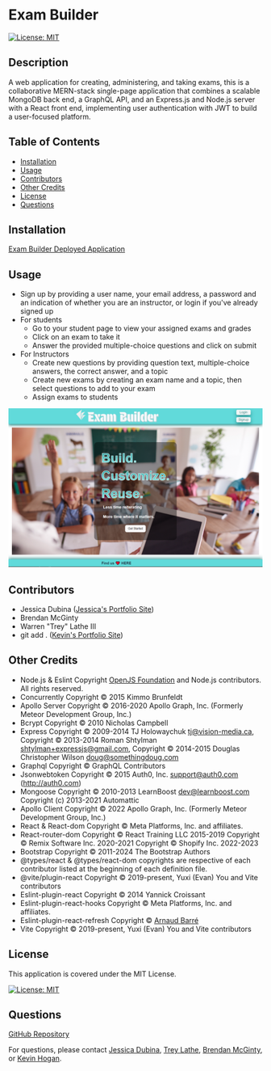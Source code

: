 
# Exam Builder

[![License: MIT](https://img.shields.io/badge/License-MIT-yellow.svg)](https://opensource.org/licenses/MIT)

## Description
A web application for creating, administering, and taking exams, this is a collaborative MERN-stack single-page application that combines a scalable MongoDB back end, a GraphQL API, and an Express.js and Node.js server with a React front end, implementing user authentication with JWT to build a user-focused platform. 

## Table of Contents

- [Installation](#installation)
- [Usage](#usage)
- [Contributors](#contributors)
- [Other Credits](#credits)
- [License](#license)
- [Questions](#questions)

## Installation

[Exam Builder Deployed Application](https://exam-builder.onrender.com/)

## Usage

* Sign up by providing a user name, your email address, a password and an indication of whether you are an instructor, or login if you've already signed up
* For students
  * Go to your student page to view your assigned exams and grades
  * Click on an exam to take it
  * Answer the provided multiple-choice questions and click on submit
* For Instructors
  * Create new questions by providing question text, multiple-choice answers, the correct answer, and a topic
  * Create new exams by creating an exam name and a topic, then select questions to add to your exam
  * Assign exams to students

![alt Screenshot of the book search engine](./assets/capture.png)

## Contributors
* Jessica Dubina ([Jessica's Portfolio Site](https://jessdubina.netlify.app/))
* Brendan McGinty
* Warren "Trey" Lathe III 
* git add . ([Kevin's Portfolio Site](https://kevinhogansprofile.netlify.app/))

<a id="credits"></a>
## Other Credits

* Node.js & Eslint Copyright [OpenJS Foundation](https://openjsf.org/) and Node.js contributors. All rights reserved.
* Concurrently Copyright © 2015 Kimmo Brunfeldt
* Apollo Server Copyright © 2016-2020 Apollo Graph, Inc. (Formerly Meteor Development Group, Inc.)
* Bcrypt Copyright © 2010 Nicholas Campbell
* Express Copyright © 2009-2014 TJ Holowaychuk <tj@vision-media.ca>,
Copyright © 2013-2014 Roman Shtylman <shtylman+expressjs@gmail.com>,
Copyright © 2014-2015 Douglas Christopher Wilson <doug@somethingdoug.com>
* Graphql Copyright © GraphQL Contributors
* Jsonwebtoken Copyright © 2015 Auth0, Inc. <support@auth0.com> (http://auth0.com)
* Mongoose Copyright © 2010-2013 LearnBoost dev@learnboost.com Copyright (c) 2013-2021 Automattic
* Apollo Client Copyright © 2022 Apollo Graph, Inc. (Formerly Meteor Development Group, Inc.)
* React & React-dom Copyright © Meta Platforms, Inc. and affiliates.
* React-router-dom Copyright © React Training LLC 2015-2019 Copyright © Remix Software Inc. 2020-2021 Copyright © Shopify Inc. 2022-2023
* Bootstrap Copyright © 2011-2024 The Bootstrap Authors
* @types/react & @types/react-dom copyrights are respective of each contributor listed at the beginning of each definition file.
* @vite/plugin-react Copyright © 2019-present, Yuxi (Evan) You and Vite contributors
* Eslint-plugin-react Copyright © 2014 Yannick Croissant
* Eslint-plugin-react-hooks Copyright © Meta Platforms, Inc. and affiliates.
* Eslint-plugin-react-refresh Copyright © [Arnaud Barré](https://github.com/ArnaudBarre)
* Vite Copyright © 2019-present, Yuxi (Evan) You and Vite contributors

## License

This application is covered under the MIT License.

[![License: MIT](https://img.shields.io/badge/License-MIT-yellow.svg)](https://opensource.org/licenses/MIT)

## Questions

[GitHub Repository](https://github.com/JessicaDubina/exam-builder)

For questions, please contact [Jessica Dubina](mailto:jessicaclaing@gmail.com), [Trey Lathe](mailto:warrenlathe@me.com), [Brendan McGinty](brendan.mcginty14@gmail.com), or [Kevin Hogan](kchogan@pacbell.net).
